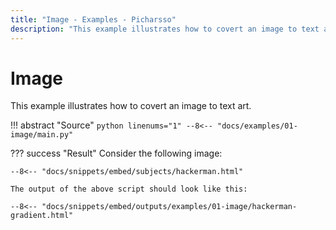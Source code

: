```yaml
---
title: "Image - Examples - Picharsso"
description: "This example illustrates how to covert an image to text art."
---
```


# Image

This example illustrates how to covert an image to text art.

!!! abstract "Source"
    ```python linenums="1"
    --8<-- "docs/examples/01-image/main.py"
    ```

??? success "Result"
    Consider the following image:

    --8<-- "docs/snippets/embed/subjects/hackerman.html"
    
    The output of the above script should look like this:

    --8<-- "docs/snippets/embed/outputs/examples/01-image/hackerman-gradient.html"
